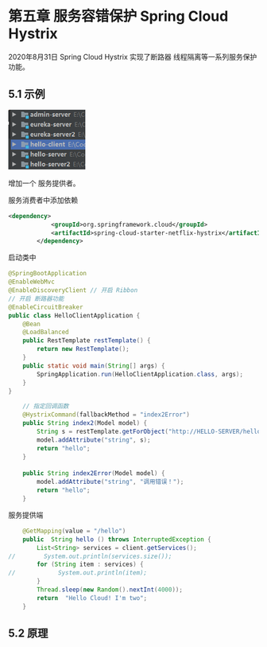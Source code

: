 # 第五章 服务容错保护 Spring Cloud Hystrix

2020年8月31日 Spring Cloud Hystrix 实现了断路器 线程隔离等一系列服务保护功能。

## 5.1 示例

![image-20200831132508418](assets/image-20200831132508418.png)

增加一个 服务提供者。

服务消费者中添加依赖 

```xml
<dependency>
            <groupId>org.springframework.cloud</groupId>
            <artifactId>spring-cloud-starter-netflix-hystrix</artifactId>
        </dependency>
```

启动类中

```java
@SpringBootApplication
@EnableWebMvc
@EnableDiscoveryClient // 开启 Ribbon
// 开启 断路器功能
@EnableCircuitBreaker
public class HelloClientApplication {
    @Bean
    @LoadBalanced
    public RestTemplate restTemplate() {
        return new RestTemplate();
    }
    public static void main(String[] args) {
        SpringApplication.run(HelloClientApplication.class, args);
    }
}
```

```java
    // 指定回调函数
    @HystrixCommand(fallbackMethod = "index2Error")
    public String index2(Model model) {
        String s = restTemplate.getForObject("http://HELLO-SERVER/hello", String.class);
        model.addAttribute("string", s);
        return "hello";
    }

    public String index2Error(Model model) {
        model.addAttribute("string", "调用错误！");
        return "hello";
    }
```

服务提供端

```java
    @GetMapping(value = "/hello")
    public  String hello () throws InterruptedException {
        List<String> services = client.getServices();
//        System.out.println(services.size());
        for (String item : services) {
//            System.out.println(item);
        }
        Thread.sleep(new Random().nextInt(4000));
        return  "Hello Cloud! I'm two";
    }
```

## 5.2 原理
